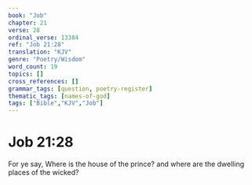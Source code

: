 ```yaml
---
book: "Job"
chapter: 21
verse: 28
ordinal_verse: 13384
ref: "Job 21:28"
translation: "KJV"
genre: "Poetry/Wisdom"
word_count: 19
topics: []
cross_references: []
grammar_tags: [question, poetry-register]
thematic_tags: [names-of-god]
tags: ["Bible","KJV","Job"]
---
```


# Job 21:28

For ye say, Where is the house of the prince? and where are the dwelling places of the wicked?
